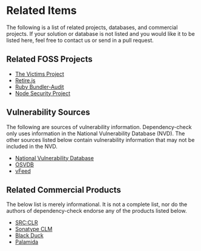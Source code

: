 Related Items
========================
The following is a list of related projects, databases, and commercial projects. If your solution
or database is not listed and you would like it to be listed here, feel free to contact us or send in
a pull request.

Related FOSS Projects
------------------------
* [The Victims Project](https://github.com/victims)
* [Retire.js](http://bekk.github.io/retire.js/)
* [Ruby Bundler-Audit](https://github.com/rubysec/bundler-audit)
* [Node Security Project](https://nodesecurity.io/)

Vulnerability Sources
------------------------
The following are sources of vulnerability information. Dependency-check only uses information in the National Vulnerability
Database (NVD). The other sources listed below contain vulnerability information that may not be included in the NVD.
* [National Vulnerability Database](https://nvd.nist.gov/)
* [OSVDB](http://osvdb.org/)
* [vFeed](http://www.toolswatch.org/vfeed)

Related Commercial Products
------------------------
The below list is merely informational. It is not a complete list, nor do the authors of dependency-check endorse any
of the products listed below.
* [SRC:CLR](https://srcclr.com/)
* [Sonatype CLM](http://www.sonatype.com/clm/overview)
* [Black Duck](https://www.blackducksoftware.com/products/black-duck-suite/code-center)
* [Palamida](http://www.palamida.com/products/enterpriseedition.html)

